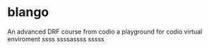 # blango
An advanced DRF course from codio a playground for codio virtual enviroment
ssss
ssssassss
sssss